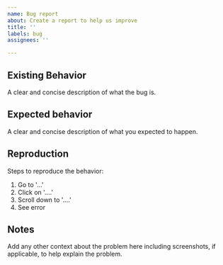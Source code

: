 ```yaml
---
name: Bug report
about: Create a report to help us improve
title: ''
labels: bug
assignees: ''

---
```


## Existing Behavior
A clear and concise description of what the bug is.

## Expected behavior
A clear and concise description of what you expected to happen.

## Reproduction
Steps to reproduce the behavior:
1. Go to '...'
2. Click on '....'
3. Scroll down to '....'
4. See error

## Notes
Add any other context about the problem here including screenshots, if applicable, to help explain the problem.
